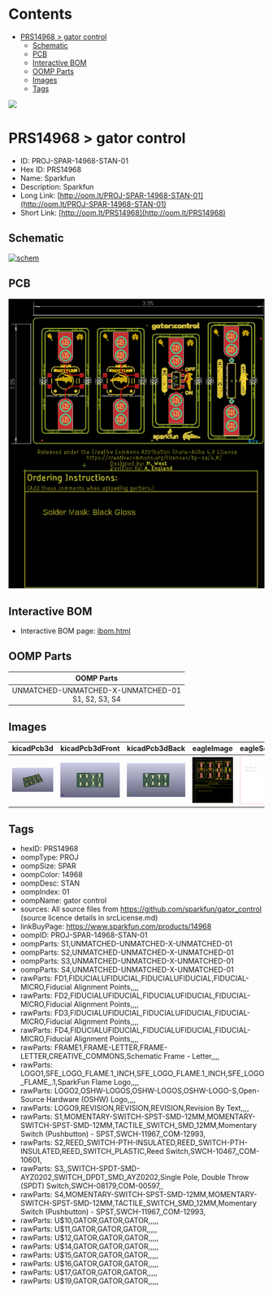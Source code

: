 



Contents
========

* [PRS14968 > gator control](#prs14968--gator-control)
	* [Schematic](#schematic)
	* [PCB](#pcb)
	* [Interactive BOM](#interactive-bom)
	* [OOMP Parts](#oomp-parts)
	* [Images](#images)
	* [Tags](#tags)
  
![][im]
# PRS14968 > gator control

- ID: PROJ-SPAR-14968-STAN-01
- Hex ID: PRS14968
- Name: Sparkfun
- Description: Sparkfun
- Long Link: [http://oom.lt/PROJ-SPAR-14968-STAN-01](http://oom.lt/PROJ-SPAR-14968-STAN-01)
- Short Link: [http://oom.lt/PRS14968](http://oom.lt/PRS14968)

## Schematic
  
[![schem](eagleSchemImage.png)](eagleSchemImage.png)
## PCB
  
[![pcb](eagleImage.png)](eagleImage.png)
## Interactive BOM

- Interactive BOM page: [ibom.html](https://htmlpreview.github.io/?https://github.com/oomlout/oomlout_OOMP_projects/blob/main/PROJ-SPAR-14968-STAN-01/kicad/bom/ibom.html)

## OOMP Parts
  

|OOMP Parts|
| :---: |
|UNMATCHED-UNMATCHED-X-UNMATCHED-01<BR>S1, S2, S3, S4|

## Images
  
  

|kicadPcb3d|kicadPcb3dFront|kicadPcb3dBack|eagleImage|eagleSchemImage|
| :---: | :---: | :---: | :---: | :---: |
|[![kicadPcb3d](kicadPcb3d_140.png)](kicadPcb3d.png)|[![kicadPcb3dFront](kicadPcb3dFront_140.png)](kicadPcb3dFront.png)|[![kicadPcb3dBack](kicadPcb3dBack_140.png)](kicadPcb3dBack.png)|[![eagleImage](eagleImage_140.png)](eagleImage.png)|[![eagleSchemImage](eagleSchemImage_140.png)](eagleSchemImage.png)|

## Tags

- hexID: PRS14968
- oompType: PROJ
- oompSize: SPAR
- oompColor: 14968
- oompDesc: STAN
- oompIndex: 01
- oompName: gator control
- sources: All source files from https://github.com/sparkfun/gator_control (source licence details in srcLicense.md)
- linkBuyPage: https://www.sparkfun.com/products/14968
- oompID: PROJ-SPAR-14968-STAN-01
- oompParts: S1,UNMATCHED-UNMATCHED-X-UNMATCHED-01
- oompParts: S2,UNMATCHED-UNMATCHED-X-UNMATCHED-01
- oompParts: S3,UNMATCHED-UNMATCHED-X-UNMATCHED-01
- oompParts: S4,UNMATCHED-UNMATCHED-X-UNMATCHED-01
- rawParts: FD1,FIDUCIALUFIDUCIAL,FIDUCIALUFIDUCIAL,FIDUCIAL-MICRO,Fiducial Alignment Points,,,,
- rawParts: FD2,FIDUCIALUFIDUCIAL,FIDUCIALUFIDUCIAL,FIDUCIAL-MICRO,Fiducial Alignment Points,,,,
- rawParts: FD3,FIDUCIALUFIDUCIAL,FIDUCIALUFIDUCIAL,FIDUCIAL-MICRO,Fiducial Alignment Points,,,,
- rawParts: FD4,FIDUCIALUFIDUCIAL,FIDUCIALUFIDUCIAL,FIDUCIAL-MICRO,Fiducial Alignment Points,,,,
- rawParts: FRAME1,FRAME-LETTER,FRAME-LETTER,CREATIVE_COMMONS,Schematic Frame - Letter,,,,
- rawParts: LOGO1,SFE_LOGO_FLAME.1_INCH,SFE_LOGO_FLAME.1_INCH,SFE_LOGO_FLAME_.1,SparkFun Flame Logo,,,,
- rawParts: LOGO2,OSHW-LOGOS,OSHW-LOGOS,OSHW-LOGO-S,Open-Source Hardware (OSHW) Logo,,,,
- rawParts: LOGO9,REVISION,REVISION,REVISION,Revision By Text,,,,
- rawParts: S1,MOMENTARY-SWITCH-SPST-SMD-12MM,MOMENTARY-SWITCH-SPST-SMD-12MM,TACTILE_SWITCH_SMD_12MM,Momentary Switch (Pushbutton) - SPST,SWCH-11967,,COM-12993,
- rawParts: S2,REED_SWITCH-PTH-INSULATED,REED_SWITCH-PTH-INSULATED,REED_SWITCH_PLASTIC,Reed Switch,SWCH-10467,,COM-10601,
- rawParts: S3,,SWITCH-SPDT-SMD-AYZ0202,SWITCH_DPDT_SMD_AYZ0202,Single Pole, Double Throw (SPDT) Switch,SWCH-08179,COM-00597,,
- rawParts: S4,MOMENTARY-SWITCH-SPST-SMD-12MM,MOMENTARY-SWITCH-SPST-SMD-12MM,TACTILE_SWITCH_SMD_12MM,Momentary Switch (Pushbutton) - SPST,SWCH-11967,,COM-12993,
- rawParts: U$10,GATOR,GATOR,GATOR,,,,,
- rawParts: U$11,GATOR,GATOR,GATOR,,,,,
- rawParts: U$12,GATOR,GATOR,GATOR,,,,,
- rawParts: U$14,GATOR,GATOR,GATOR,,,,,
- rawParts: U$15,GATOR,GATOR,GATOR,,,,,
- rawParts: U$16,GATOR,GATOR,GATOR,,,,,
- rawParts: U$17,GATOR,GATOR,GATOR,,,,,
- rawParts: U$19,GATOR,GATOR,GATOR,,,,,



[im]: kicadPcb3d_450.png
